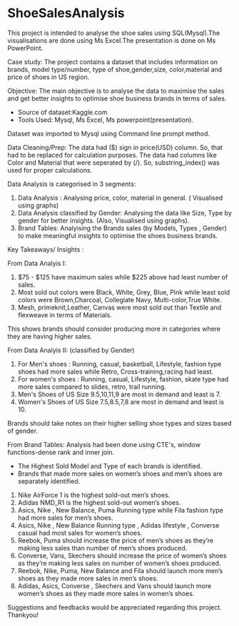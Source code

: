 # ShoeSalesAnalysis
This project is intended to analyse the shoe sales using SQL(Mysql).The visualisations are done using Ms Excel.The presentation is done on Ms PowerPoint.

Case study:
The project contains a dataset that includes information on brands, model type/number, type of shoe,gender,size,
color,material and price of shoes in US region.

Objective:
The main objective is to analyse the data to maximise the sales and get better insights to optimise shoe business brands in terms of sales.

* Source of dataset:Kaggle.com
* Tools Used: Mysql, Ms Excel, Ms powerpoint(presentation).

Dataset was imported to Mysql using Command line prompt method.

Data Cleaning/Prep: The data had ($) sign in price(USD) column. So, that had to be replaced for calculation purposes.
The data had columns like Color and Material that were seperated by (/). So, substring_index() was used for proper calculations.

Data Analysis is categorised in 3 segments:
1. Data Analysis : Analysing price, color, material in general. ( Visualised using graphs)
2. Data Analysis classified by Gender: Analysing the data like Size, Type by gender for better insights. (Also, Visualised using graphs).
3. Brand Tables: Analyising the Brands sales (by Models, Types , Gender) to make meaningful insights to optimise the shoes business brands.

Key Takeaways/ Insights :

From Data Analyis I:
1. $75 - $125 have maximum sales while $225 above had least number of sales.
2. Most sold out colors were Black, White, Grey, Blue, Pink while least sold colors were Brown,Charcoal, Collegiate Navy, Multi-color,True White.
3. Mesh, primeknit,Leather, Canvas were most sold out than Textile and flexweave in terms of Materials.

This shows brands should consider producing more in categories where they are having higher sales.

From Data Analyis II: (classified by Gender)
1. For Men's shoes : Running, casual, basketball, Lifestyle, fashion type shoes had more sales while Retro, Cross-training,racing had least.
2. For women's shoes : Running, casual, Lifestyle, fashion, skate type had more sales compared to slides, retro, trail running.
3. Men's Shoes of US Size 9.5,10,11,9 are most in demand and least is 7.
4. Women's Shoes of US Size 7.5,8.5,7,8 are most in demand and least is 10.

Brands should take notes on their higher selling shoe types and sizes based of gender.

From Brand Tables:
Analysis had been done using CTE's, window functions-dense rank and inner join. 
* The Highest Sold Model and Type of each brands is identified.
* Brands that made more sales on women’s shoes and men’s shoes are separately identified.

1. Nike AirForce 1 is the highest sold-out men’s shoes.
2. Adidas NMD_R1 is the highest sold-out women’s shoes.
3. Asics, Nike , New Balance, Puma Running type while Fila fashion type had more sales for men’s shoes. 
4. Asics, Nike , New Balance  Running type , Adidas lifestyle , Converse casual had most sales for women’s shoes.
5. Reebok, Puma should increase the price of men’s shoes as they’re making less sales than number of men’s shoes produced.
6. Converse, Vans, Skechers should increase the price of women’s shoes as they’re making less sales on number of women’s shoes produced.
5. Reebok, Nike, Puma, New Balance and Fila should launch more men’s shoes as they made more sales in men’s shoes.
8. Adidas, Asics, Converse , Skechers and Vans should launch more women’s shoes as they made more sales in women’s shoes.

Suggestions and feedbacks would be appreciated regarding this project.
Thankyou!

